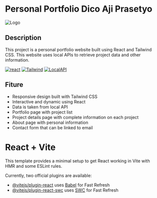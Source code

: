 # Personal Portfolio Dico Aji Prasetyo

![Logo](https://i.ibb.co.com/6npT09Y/portfolio1.png)

## Description

This project is a personal portfolio website built using React and Tailwind CSS. This website uses local APIs to retrieve project data and other information.

[![react](https://badge.ttsalpha.com/api?icon=react&status=React&color=cyan&labelColor=cyan&iconColor=white)](https://example.com)
[![Tailwind](https://badge.ttsalpha.com/api?icon=tailwindcss&status=Tailwind&color=blue&labelColor=blue&iconColor=white)](https://example.com)
[![LocalAPI](https://badge.ttsalpha.com/api?icon=postman&status=Local_API&color=orange&labelColor=orange&iconColor=white)](https://example.com)

## Fiture

- Responsive design built with Tailwind CSS
- Interactive and dynamic using React
- Data is taken from local API
- Portfolio page with project list
- Project details page with complete information on each project
- About page with personal information
- Contact form that can be linked to email

# React + Vite

This template provides a minimal setup to get React working in Vite with HMR and some ESLint rules.

Currently, two official plugins are available:

- [@vitejs/plugin-react](https://github.com/vitejs/vite-plugin-react/blob/main/packages/plugin-react/README.md) uses [Babel](https://babeljs.io/) for Fast Refresh
- [@vitejs/plugin-react-swc](https://github.com/vitejs/vite-plugin-react-swc) uses [SWC](https://swc.rs/) for Fast Refresh
